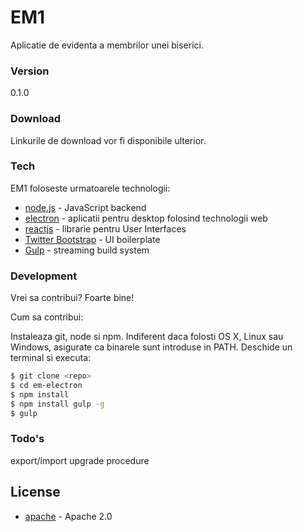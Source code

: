 # EM1

Aplicatie de evidenta a membrilor unei biserici.
### Version

0.1.0

### Download

Linkurile de download vor fi disponibile ulterior.

### Tech

EM1 foloseste urmatoarele technologii:

* [node.js] - JavaScript backend
* [electron] - aplicatii pentru desktop folosind technologii web
* [reactjs] - librarie pentru User Interfaces
* [Twitter Bootstrap] - UI boilerplate
* [Gulp] - streaming build system

### Development

Vrei sa contribui? Foarte bine!

Cum sa contribui:

Instaleaza git, node si npm. Indiferent daca folosti OS X, Linux sau Windows, asigurate ca binarele sunt introduse in PATH.
Deschide un terminal si executa:

```sh
$ git clone <repo>
$ cd em-electron
$ npm install
$ npm install gulp -g
$ gulp
```

### Todo's

export/import
upgrade procedure

License
----

* [apache] -  Apache 2.0


[node.js]:http://nodejs.org
[electron]:http://electron.atom.io/
[reactjs]:https://facebook.github.io/react/
[Twitter Bootstrap]:http://twitter.github.com/bootstrap/
[Gulp]:http://gulpjs.com
[apache]:https://www.apache.org/licenses/LICENSE-2.0.html
